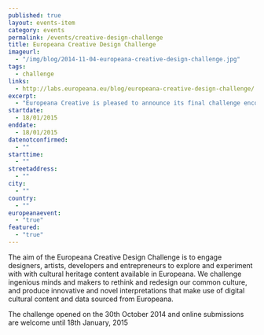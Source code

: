 ```yaml
---
published: true
layout: events-item
category: events
permalink: /events/creative-design-challenge
title: Europeana Creative Design Challenge 
imageurl: 
  - "/img/blog/2014-11-04-europeana-creative-design-challenge.jpg"
tags: 
  - challenge
links:
  - http://labs.europeana.eu/blog/europeana-creative-design-challenge/
excerpt:
  - "Europeana Creative is pleased to announce its final challenge encouraging you to design and submit products, applications and designs that reuse Europeana content in the theme of Design."
startdate:
  - 18/01/2015
enddate:
  - 18/01/2015
datenotconfirmed:
  - ""
starttime:
  - ""
streetaddress:
  - ""
city:
  - ""
country:
  - ""
europeanaevent:
  - "true"
featured:
  - "true"
---
```

The aim of the Europeana Creative Design Challenge is to engage designers, artists, developers and entrepreneurs to explore and experiment with with cultural heritage content available in Europeana. We challenge ingenious minds and makers to rethink and redesign our common culture, and produce innovative and novel interpretations that make use of digital cultural content and data sourced from Europeana. 

The challenge opened on the 30th October 2014 and online submissions are welcome until 18th January, 2015

